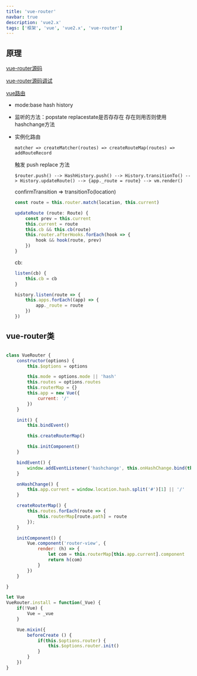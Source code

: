 ```yaml
---
title: 'vue-router'
navbar: true
description: 'vue2.x'
tags: ['框架', 'vue', 'vue2.x', 'vue-router']
---
```


## 原理

[vue-router源码](https://github.com/vuejs/vue-router)

[vue-router源码调试](https://github.dev/vuejs/vue-router)

[vue路由](https://zhuanlan.zhihu.com/p/27588422)

- mode:base hash history

- 监听的方法：popstate replacestate是否存存在 存在则用否则使用hashchange方法

- 实例化路由

    `matcher => createMatcher(routes) => createRouteMap(routes) => addRouteRecord`

    触发 push replace  方法

    `$router.push() --> HashHistory.push() --> History.transitionTo() --> History.updateRoute() --> {app._route = route} --> vm.render()`

    confirmTransition => transitionTo(location)

    ``` js
    const route = this.router.match(location, this.current) 
    ```

    ```js
    updateRoute (route: Route) {
        const prev = this.current
        this.current = route
        this.cb && this.cb(route)
        this.router.afterHooks.forEach(hook => {
            hook && hook(route, prev)
        })
    }
    ```

    cb:

    ```  js
    listen(cb) {
        this.cb = cb
    }
    
    history.listen(route => {
        this.apps.forEach((app) => {
            app._route = route
        })
    })
    ```

## vue-router类

```js

class VueRouter {
    constructor(options) {
        this.$options = options

        this.mode = options.mode || 'hash'
        this.routes = options.routes
        this.routerMap = {}
        this.app = new Vue({
            current: '/'
        })
    }

    init() {
        this.bindEvent()

        this.createRouterMap()  

        this.initComponent()
    }

    bindEvent() {
        window.addEventListener('hashchange', this.onHashChange.bind(this))
    }

    onHashChange() {
        this.app.current = window.location.hash.split('#')[1] || '/'
    }

    createRouterMap() {
        this.routes.forEach(route => {
            this.routerMap[route.path] = route
        });
    }

    initComponent() {
        Vue.component('router-view', {
            render: (h) => {
                let com = this.routerMap[this.app.current].component
                return h(com)
            }
        })
    }

}

let Vue
VueRouter.install = function(_Vue) {
    if(!Vue) {
        Vue = _vue
    }

    Vue.mixin({
        beforeCreate () {
            if(this.$options.router) {
                this.$options.router.init()
            }
        }
    })
}
```

